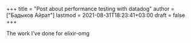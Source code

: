 +++
title = "Post about performance testing with datadog"
author = ["Бадыков Айрат"]
lastmod = 2021-08-31T18:23:41+03:00
draft = false
+++

The work I've done for elixir-omg
